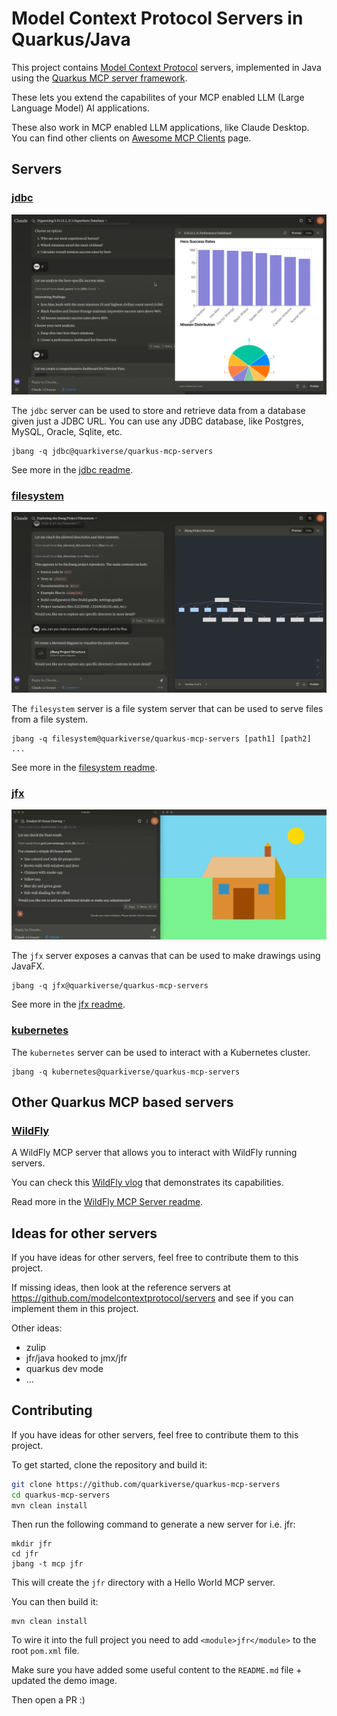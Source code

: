# Model Context Protocol Servers in Quarkus/Java

This project contains [Model Context Protocol](https://modelcontextprotocol.io/) servers,
implemented in Java using the [Quarkus MCP server framework](https://github.com/quarkiverse/quarkus-mcp-server).

These lets you extend the capabilites of your MCP enabled LLM (Large Language Model) AI applications.

These also work in MCP enabled LLM applications, like Claude Desktop. You can find other clients on
[Awesome MCP Clients](https://github.com/punkpeye/awesome-mcp-clients) page.

## Servers

### [jdbc](jdbc)

![](jdbc/images/jdbc-trends-demo.png)

The `jdbc` server can be used to store and retrieve data from a database given just a JDBC URL. You can use any JDBC database, like Postgres, MySQL, Oracle, Sqlite, etc.

```shell
jbang -q jdbc@quarkiverse/quarkus-mcp-servers
```

See more in the [jdbc readme](jdbc/README.md).

### [filesystem](filesystem)

![](filesystem/images/filesystem-demo.png)

The `filesystem` server is a file system server that can be used to serve files from a file system.

```shell
jbang -q filesystem@quarkiverse/quarkus-mcp-servers [path1] [path2] ...
```

See more in the [filesystem readme](filesystem/README.md).

### [jfx](jfx)

[![](jfx/images/jfx-demo.png)](https://www.youtube.com/watch?v=Wnh_-0dAaDI)

The `jfx` server exposes a canvas that can be used to make drawings using JavaFX.

```shell
jbang -q jfx@quarkiverse/quarkus-mcp-servers
```

See more in the [jfx readme](jfx/README.md).


### [kubernetes](kubernetes)

The `kubernetes` server can be used to interact with a Kubernetes cluster.

```shell
jbang -q kubernetes@quarkiverse/quarkus-mcp-servers
```

## Other Quarkus MCP based servers

### [WildFly](https://github.com/wildfly-extras/wildfly-mcp)

A WildFly MCP server that allows you to interact with WildFly running servers.

You can check this [WildFly vlog](https://youtu.be/wg1hAdOoe2w) that demonstrates its capabilities.

Read more in the [WildFly MCP Server readme](https://github.com/wildfly-extras/wildfly-mcp/blob/main/wildfly-mcp-server/README.md).

## Ideas for other servers

If you have ideas for other servers, feel free to contribute them to this project.

If missing ideas, then look at the reference servers at https://github.com/modelcontextprotocol/servers and see if you can implement them in this project.

Other ideas:

- zulip
- jfr/java hooked to jmx/jfr
- quarkus dev mode
- ... 

## Contributing

If you have ideas for other servers, feel free to contribute them to this project.

To get started, clone the repository and build it:

```bash
git clone https://github.com/quarkiverse/quarkus-mcp-servers
cd quarkus-mcp-servers
mvn clean install
```

Then run the following command to generate a new server for i.e. jfr:

```shell
mkdir jfr
cd jfr
jbang -t mcp jfr
```

This will create the `jfr` directory with a Hello World MCP server.

You can then build it:

```shell
mvn clean install
```

To wire it into the full project you need to add `<module>jfr</module>` to the root `pom.xml` file.

Make sure you have added some useful content to the `README.md` file + updated the demo image.

Then open a PR :)








